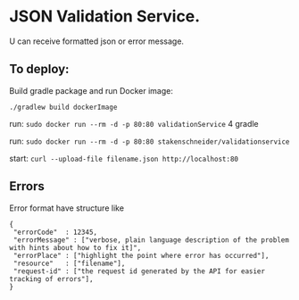# JSON Validation Service.
U can receive formatted json or error message.

## To deploy:
Build gradle package and run Docker image:

`./gradlew build dockerImage`

run: `sudo docker run --rm -d -p 80:80 validationService` 4 gradle

run: `sudo docker run --rm -d -p 80:80 stakenschneider/validationservice`

start: `curl --upload-file filename.json http://localhost:80`

## Errors
Error format have structure like

```
{
 "errorCode"  : 12345,
 "errorMessage" : ["verbose, plain language description of the problem with hints about how to fix it]",
 "errorPlace" : ["highlight the point where error has occurred"],
 "resource"   : ["filename"],
 "request-id" : ["the request id generated by the API for easier tracking of errors"],
}
